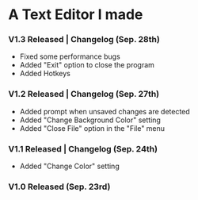 <!-- To-Do:

- Open File -> check if buffer != textArea.content:
  - If not then ask for save
  - If it is then just open file

-->


# A Text Editor I made

### V1.3 Released | Changelog (Sep. 28th)

- Fixed some performance bugs
- Added "Exit" option to close the program
- Added Hotkeys

### V1.2 Released | Changelog (Sep. 27th)

- Added prompt when unsaved changes are detected
- Added "Change Background Color" setting
- Added "Close File" option in the "File" menu

### V1.1 Released | Changelog (Sep. 24th)

- Added "Change Color" setting

### V1.0 Released (Sep. 23rd)
